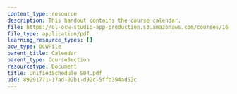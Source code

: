 ```yaml
---
content_type: resource
description: This handout contains the course calendar.
file: https://ol-ocw-studio-app-production.s3.amazonaws.com/courses/16-01-unified-engineering-i-ii-iii-iv-fall-2005-spring-2006/8929177117ad02b1d92c5ffb394ad52c_UnifiedSchedule_S04.pdf
file_type: application/pdf
learning_resource_types: []
ocw_type: OCWFile
parent_title: Calendar
parent_type: CourseSection
resourcetype: Document
title: UnifiedSchedule_S04.pdf
uid: 89291771-17ad-02b1-d92c-5ffb394ad52c
---
```

